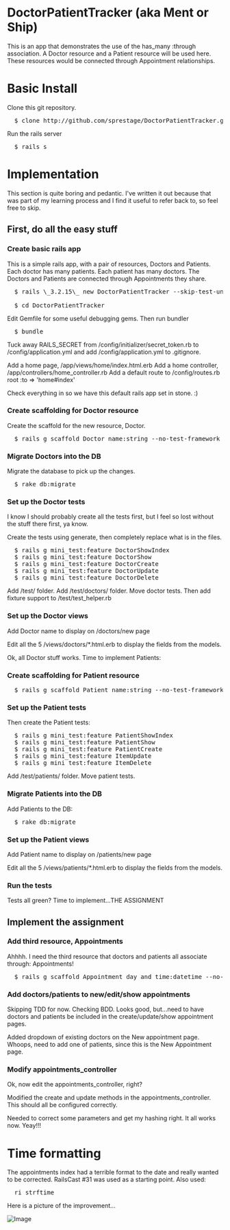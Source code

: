 DoctorPatientTracker (aka Ment or Ship)
=======

This is an app that demonstrates the use of the has_many :through association.  A Doctor resource and a Patient resource will be used here.  These resources would be connected through Appointment relationships.


Basic Install
=======
Clone this git repository.
<pre>
  $ clone http://github.com/sprestage/DoctorPatientTracker.git
</pre>

Run the rails server
<pre>
  $ rails s
</pre>


Implementation
=======
This section is quite boring and pedantic.  I've written it out because
that was part of my learning process and I find it useful to refer back
to, so feel free to skip.

## First, do all the easy stuff
### Create basic rails app
This is a simple rails app, with a pair of resources, Doctors and Patients.
Each doctor has many patients.  Each patient has many doctors.  The Doctors
and Patients are connected through Appointments they share.
<pre>
  $ rails \_3.2.15\_ new DoctorPatientTracker --skip-test-unit

  $ cd DoctorPatientTracker
</pre>

Edit Gemfile for some useful debugging gems.  Then run bundler
<pre>
  $ bundle
</pre>

Tuck away RAILS_SECRET from /config/initializer/secret_token.rb to /config/application.yml and add /config/application.yml to .gitignore.

Add a home page, /app/views/home/index.html.erb
Add a home controller, /app/controllers/home_controller.rb
Add a default route to /config/routes.rb
  root :to => 'home#index'

Check everything in so we have this default rails app set in stone.  :)

### Create scaffolding for Doctor resource
Create the scaffold for the new resource, Doctor.
<pre>
  $ rails g scaffold Doctor name:string --no-test-framework --no-assets --no-stylesheets --no-scss
</pre>

### Migrate Doctors into the DB
Migrate the database to pick up the changes.
<pre>
  $ rake db:migrate
</pre>

### Set up the Doctor tests
I know I should probably create all the tests first, but I feel so lost
without the stuff there first, ya know.

Create the tests using generate, then completely replace what is in the files.
<pre>
  $ rails g mini_test:feature DoctorShowIndex
  $ rails g mini_test:feature DoctorShow
  $ rails g mini_test:feature DoctorCreate
  $ rails g mini_test:feature DoctorUpdate
  $ rails g mini_test:feature DoctorDelete
</pre>

Add /test/ folder.  Add /test/doctors/ folder.  Move doctor tests. Then
add fixture support to /test/test_helper.rb

### Set up the Doctor views
Add Doctor name to display on /doctors/new page

Edit all the 5 /views/doctors/*.html.erb to display the fields from the
models.

Ok, all Doctor stuff works. Time to implement Patients:

### Create scaffolding for Patient resource
<pre>
  $ rails g scaffold Patient name:string --no-test-framework --no-assets --no-stylesheets --no-scss
</pre>

### Set up the Patient tests
Then create the Patient tests:
<pre>
  $ rails g mini_test:feature PatientShowIndex
  $ rails g mini_test:feature PatientShow
  $ rails g mini_test:feature PatientCreate
  $ rails g mini_test:feature ItemUpdate
  $ rails g mini_test:feature ItemDelete
</pre>

Add /test/patients/ folder.  Move patient tests.

### Migrate Patients into the DB
Add Patients to the DB:
<pre>
  $ rake db:migrate
</pre>

### Set up the Patient views
Add Patient name to display on /patients/new page

Edit all the 5 /views/patients/*.html.erb to display the fields from the
models.

### Run the tests
Tests all green?  Time to implement...THE ASSIGNMENT


## Implement the assignment
### Add third resource, Appointments
Ahhhh.  I need the third resource that doctors and patients all associate through: Appointments!
<pre>
  $ rails g scaffold Appointment day_and_time:datetime --no-test-framework --no-assets --no-stylesheets --no-scss
</pre>

### Add doctors/patients to new/edit/show appointments
Skipping TDD for now.  Checking BDD.  Looks good, but...need to have
doctors and patients be included in the create/update/show
appointment pages.

Added dropdown of existing doctors on the New appointment page.  Whoops,
need to add one of patients, since this is the New Appointment page.

### Modify appointments_controller
Ok, now edit the appointments_controller, right?

Modified the create and update methods in the appointments_controller.
This should all be configured correctly.

Needed to correct some parameters and get my hashing right.  It all
works now.  Yeay!!!


Time formatting
=======

The appointments index had a terrible format to the date and really wanted
to be corrected.  RailsCast #31 was used as a starting point.  Also used:
<pre>
  ri strftime
</pre>

Here is a picture of the improvement...

![Image](https://s3-us-west-2.amazonaws.com/sprestage/DoctorPatientTracker_date_formatting.png?raw=true)

